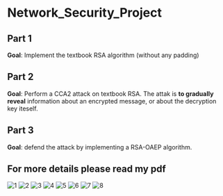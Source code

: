 # Network_Security_Project

## Part 1

**Goal**: Implement the textbook RSA algorithm (without any padding)

## Part 2

**Goal**: Perform a CCA2 attack on textbook RSA. The attak is **to gradually reveal** information about an encrypted message, or about the decryption key iteself.

## Part 3

**Goal**: defend the attack by implementing a RSA-OAEP algorithm. 


## For more details please read my pdf

![1](https://user-images.githubusercontent.com/61941806/163713708-bb868e07-9897-413c-b023-c6cbf7f0c29a.png)
![2](https://user-images.githubusercontent.com/61941806/163713709-dcd361c3-f3db-4008-894d-3750a2ea58d6.png)
![3](https://user-images.githubusercontent.com/61941806/163713710-867d2b2a-e4c7-4957-a1a0-2d4832c868ed.png)
![4](https://user-images.githubusercontent.com/61941806/163713711-23d60f9f-e9e7-44fe-94cf-6f604105fa0a.png)
![5](https://user-images.githubusercontent.com/61941806/163713712-a60ba3e4-2692-487c-841c-aca3bdb15e33.png)
![6](https://user-images.githubusercontent.com/61941806/163713713-88e46a4a-ab18-4bac-8b9b-0ffd7054e7b2.png)
![7](https://user-images.githubusercontent.com/61941806/163713714-d893287b-12bf-4d2c-9dc0-c6bc02f4bc01.png)
![8](https://user-images.githubusercontent.com/61941806/163713707-d100f2ce-bcb9-4530-be57-fed26e228c22.png)
